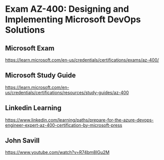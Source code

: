 # Exam AZ-400: Designing and Implementing Microsoft DevOps Solutions

## Microsoft Exam
https://learn.microsoft.com/en-us/credentials/certifications/exams/az-400/

## Microsoft Study Guide
https://learn.microsoft.com/en-us/credentials/certifications/resources/study-guides/az-400

## Linkedin Learning
https://www.linkedin.com/learning/paths/prepare-for-the-azure-devops-engineer-expert-az-400-certification-by-microsoft-press

## John Savill
https://www.youtube.com/watch?v=R74bm8IGu2M